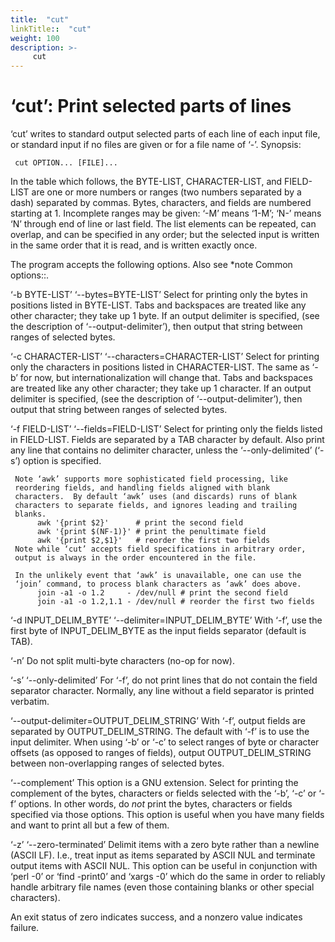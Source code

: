 ```yaml
---
title:  "cut"
linkTitle::  "cut"
weight: 100
description: >-
     cut
---
```


# ‘cut’: Print selected parts of lines

‘cut’ writes to standard output selected parts of each line of each
input file, or standard input if no files are given or for a file name
of ‘-’.
Synopsis:

``` 
 cut OPTION... [FILE]...
```

In the table which follows, the BYTE-LIST, CHARACTER-LIST, and
FIELD-LIST are one or more numbers or ranges (two numbers separated by a
dash) separated by commas. Bytes, characters, and fields are numbered
starting at 1. Incomplete ranges may be given: ‘-M’ means ‘1-M’; ‘N-’
means ‘N’ through end of line or last field. The list elements can be
repeated, can overlap, and can be specified in any order; but the
selected input is written in the same order that it is read, and is
written exactly once.

The program accepts the following options. Also see \*note Common
options::.

‘-b BYTE-LIST’ ‘--bytes=BYTE-LIST’ Select for printing only the bytes in
positions listed in BYTE-LIST. Tabs and backspaces are treated like any
other character; they take up 1 byte. If an output delimiter is
specified, (see the description of ‘--output-delimiter’), then output
that string between ranges of selected bytes.

‘-c CHARACTER-LIST’ ‘--characters=CHARACTER-LIST’ Select for printing
only the characters in positions listed in CHARACTER-LIST. The same as
‘-b’ for now, but internationalization will change that. Tabs and
backspaces are treated like any other character; they take up 1
character. If an output delimiter is specified, (see the description of
‘--output-delimiter’), then output that string between ranges of
selected bytes.

‘-f FIELD-LIST’ ‘--fields=FIELD-LIST’ Select for printing only the
fields listed in FIELD-LIST. Fields are separated by a TAB character by
default. Also print any line that contains no delimiter character,
unless the ‘--only-delimited’ (‘-s’) option is specified.

``` 
 Note ‘awk’ supports more sophisticated field processing, like
 reordering fields, and handling fields aligned with blank
 characters.  By default ‘awk’ uses (and discards) runs of blank
 characters to separate fields, and ignores leading and trailing
 blanks.
      awk '{print $2}'      # print the second field
      awk '{print $(NF-1)}' # print the penultimate field
      awk '{print $2,$1}'   # reorder the first two fields
 Note while ‘cut’ accepts field specifications in arbitrary order,
 output is always in the order encountered in the file.

 In the unlikely event that ‘awk’ is unavailable, one can use the
 ‘join’ command, to process blank characters as ‘awk’ does above.
      join -a1 -o 1.2     - /dev/null # print the second field
      join -a1 -o 1.2,1.1 - /dev/null # reorder the first two fields
```

‘-d INPUT\_DELIM\_BYTE’ ‘--delimiter=INPUT\_DELIM\_BYTE’ With ‘-f’, use
the first byte of INPUT\_DELIM\_BYTE as the input fields separator
(default is TAB).

‘-n’ Do not split multi-byte characters (no-op for now).

‘-s’ ‘--only-delimited’ For ‘-f’, do not print lines that do not contain
the field separator character. Normally, any line without a field
separator is printed verbatim.

‘--output-delimiter=OUTPUT\_DELIM\_STRING’ With ‘-f’, output fields are
separated by OUTPUT\_DELIM\_STRING. The default with ‘-f’ is to use the
input delimiter. When using ‘-b’ or ‘-c’ to select ranges of byte or
character offsets (as opposed to ranges of fields), output
OUTPUT\_DELIM\_STRING between non-overlapping ranges of selected bytes.

‘--complement’ This option is a GNU extension. Select for printing the
complement of the bytes, characters or fields selected with the ‘-b’,
‘-c’ or ‘-f’ options. In other words, do *not* print the bytes,
characters or fields specified via those options. This option is useful
when you have many fields and want to print all but a few of them.

‘-z’ ‘--zero-terminated’ Delimit items with a zero byte rather than a
newline (ASCII LF). I.e., treat input as items separated by ASCII NUL
and terminate output items with ASCII NUL. This option can be useful in
conjunction with ‘perl -0’ or ‘find -print0’ and ‘xargs -0’ which do the
same in order to reliably handle arbitrary file names (even those
containing blanks or other special characters).

An exit status of zero indicates success, and a nonzero value indicates
failure.
